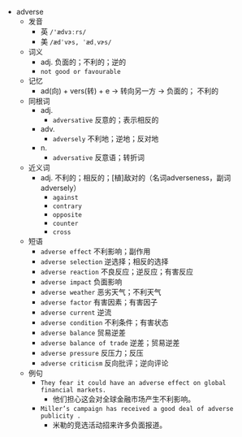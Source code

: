 - adverse
  - 发音
    - 英 `/'ædvɜːrs/`
    - 美 `/ædˈvɚs, ˈædˌvɚs/`
  - 词义
    - adj. 负面的；不利的；逆的
    - `not good or favourable`
  - 记忆
    - ad(向) + vers(转) + e → 转向另一方 → 负面的； 不利的
  - 同根词
    - adj.
      - `adversative` 反意的；表示相反的
    - adv.
      - `adversely` 不利地；逆地；反对地
    - n.
      - `adversative` 反意语；转折词
  - 近义词
    - adj. 不利的；相反的；[植]敌对的（名词adverseness，副词adversely）
      - `against`
      - `contrary`
      - `opposite`
      - `counter`
      - `cross`
  - 短语
    - `adverse effect` 不利影响；副作用 
    - `adverse selection` 逆选择；相反的选择 
    - `adverse reaction` 不良反应；逆反应；有害反应 
    - `adverse impact` 负面影响 
    - `adverse weather` 恶劣天气；不利天气 
    - `adverse factor` 有害因素；有害因子 
    - `adverse current` 逆流 
    - `adverse condition` 不利条件；有害状态 
    - `adverse balance` 贸易逆差 
    - `adverse balance of trade` 逆差；贸易逆差 
    - `adverse pressure` 反压力；反压 
    - `adverse criticism` 反向批评；逆向评论 
  - 例句
    - `They fear it could have an adverse effect on global financial markets.`
      - 他们担心这会对全球金融市场产生不利影响。
    - `Miller’s campaign has received a good deal of adverse publicity .`
      - 米勒的竞选活动招来许多负面报道。

